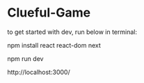 # Clueful-Game
to get started with dev, run below in terminal:

npm install react react-dom next 

npm run dev 

http://localhost:3000/